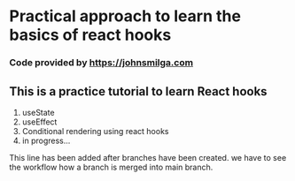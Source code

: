 # Practical approach to learn the basics of react hooks

### Code provided by https://johnsmilga.com

## This is a practice tutorial to learn React hooks

1. useState
2. useEffect
3. Conditional rendering using react hooks
4. in progress...

This line has been added after branches have been created.
we have to see the workflow how a branch is merged into main branch.
